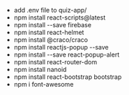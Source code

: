 - add .env file to quiz-app/
- npm install react-scripts@latest
- npm install --save firebase
- npm install react-helmet
- npm install @craco/craco
- npm install reactjs-popup --save
- npm install --save react-popup-alert
- npm install react-router-dom
- npm install nanoid
- npm install react-bootstrap bootstrap
- npm i font-awesome
